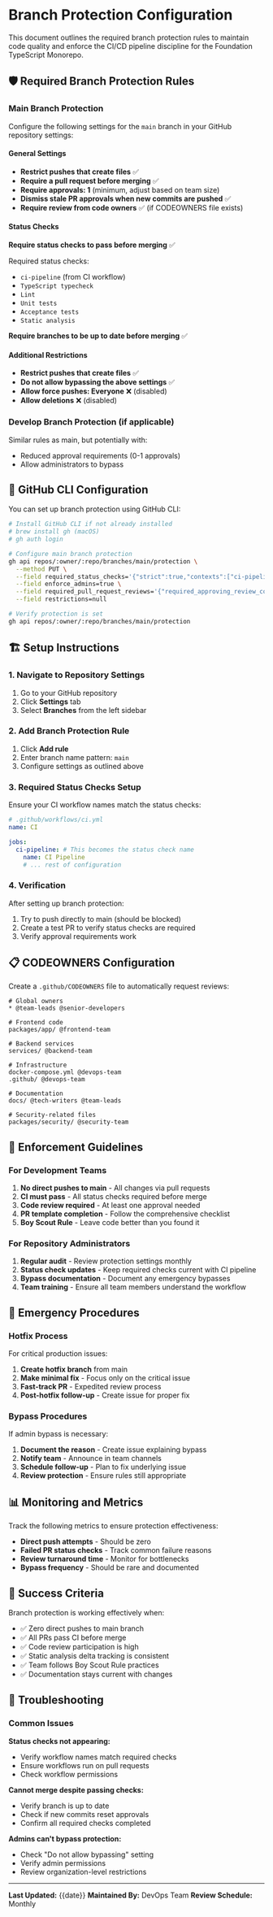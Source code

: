 # Branch Protection Configuration

This document outlines the required branch protection rules to maintain code quality and enforce the CI/CD pipeline discipline for the Foundation TypeScript Monorepo.

## 🛡️ Required Branch Protection Rules

### Main Branch Protection

Configure the following settings for the `main` branch in your GitHub repository settings:

#### General Settings

- **Restrict pushes that create files** ✅
- **Require a pull request before merging** ✅
- **Require approvals: 1** (minimum, adjust based on team size)
- **Dismiss stale PR approvals when new commits are pushed** ✅
- **Require review from code owners** ✅ (if CODEOWNERS file exists)

#### Status Checks

**Require status checks to pass before merging** ✅

Required status checks:

- `ci-pipeline` (from CI workflow)
- `TypeScript typecheck`
- `Lint`
- `Unit tests`
- `Acceptance tests`
- `Static analysis`

**Require branches to be up to date before merging** ✅

#### Additional Restrictions

- **Restrict pushes that create files** ✅
- **Do not allow bypassing the above settings** ✅
- **Allow force pushes: Everyone** ❌ (disabled)
- **Allow deletions** ❌ (disabled)

### Develop Branch Protection (if applicable)

Similar rules as main, but potentially with:

- Reduced approval requirements (0-1 approvals)
- Allow administrators to bypass

## 🔧 GitHub CLI Configuration

You can set up branch protection using GitHub CLI:

```bash
# Install GitHub CLI if not already installed
# brew install gh (macOS)
# gh auth login

# Configure main branch protection
gh api repos/:owner/:repo/branches/main/protection \
  --method PUT \
  --field required_status_checks='{"strict":true,"contexts":["ci-pipeline"]}' \
  --field enforce_admins=true \
  --field required_pull_request_reviews='{"required_approving_review_count":1,"dismiss_stale_reviews":true}' \
  --field restrictions=null

# Verify protection is set
gh api repos/:owner/:repo/branches/main/protection
```

## 🏗️ Setup Instructions

### 1. Navigate to Repository Settings

1. Go to your GitHub repository
2. Click **Settings** tab
3. Select **Branches** from the left sidebar

### 2. Add Branch Protection Rule

1. Click **Add rule**
2. Enter branch name pattern: `main`
3. Configure settings as outlined above

### 3. Required Status Checks Setup

Ensure your CI workflow names match the status checks:

```yaml
# .github/workflows/ci.yml
name: CI

jobs:
  ci-pipeline: # This becomes the status check name
    name: CI Pipeline
    # ... rest of configuration
```

### 4. Verification

After setting up branch protection:

1. Try to push directly to main (should be blocked)
2. Create a test PR to verify status checks are required
3. Verify approval requirements work

## 📋 CODEOWNERS Configuration

Create a `.github/CODEOWNERS` file to automatically request reviews:

```text
# Global owners
* @team-leads @senior-developers

# Frontend code
packages/app/ @frontend-team

# Backend services
services/ @backend-team

# Infrastructure
docker-compose.yml @devops-team
.github/ @devops-team

# Documentation
docs/ @tech-writers @team-leads

# Security-related files
packages/security/ @security-team
```

## 🚨 Enforcement Guidelines

### For Development Teams

1. **No direct pushes to main** - All changes via pull requests
2. **CI must pass** - All status checks required before merge
3. **Code review required** - At least one approval needed
4. **PR template completion** - Follow the comprehensive checklist
5. **Boy Scout Rule** - Leave code better than you found it

### For Repository Administrators

1. **Regular audit** - Review protection settings monthly
2. **Status check updates** - Keep required checks current with CI pipeline
3. **Bypass documentation** - Document any emergency bypasses
4. **Team training** - Ensure all team members understand the workflow

## 🔄 Emergency Procedures

### Hotfix Process

For critical production issues:

1. **Create hotfix branch** from main
2. **Make minimal fix** - Focus only on the critical issue
3. **Fast-track PR** - Expedited review process
4. **Post-hotfix follow-up** - Create issue for proper fix

### Bypass Procedures

If admin bypass is necessary:

1. **Document the reason** - Create issue explaining bypass
2. **Notify team** - Announce in team channels
3. **Schedule follow-up** - Plan to fix underlying issue
4. **Review protection** - Ensure rules still appropriate

## 📊 Monitoring and Metrics

Track the following metrics to ensure protection effectiveness:

- **Direct push attempts** - Should be zero
- **Failed PR status checks** - Track common failure reasons
- **Review turnaround time** - Monitor for bottlenecks
- **Bypass frequency** - Should be rare and documented

## 🎯 Success Criteria

Branch protection is working effectively when:

- ✅ Zero direct pushes to main branch
- ✅ All PRs pass CI before merge
- ✅ Code review participation is high
- ✅ Static analysis delta tracking is consistent
- ✅ Team follows Boy Scout Rule practices
- ✅ Documentation stays current with changes

## 🔧 Troubleshooting

### Common Issues

**Status checks not appearing:**

- Verify workflow names match required checks
- Ensure workflows run on pull requests
- Check workflow permissions

**Cannot merge despite passing checks:**

- Verify branch is up to date
- Check if new commits reset approvals
- Confirm all required checks completed

**Admins can't bypass protection:**

- Check "Do not allow bypassing" setting
- Verify admin permissions
- Review organization-level restrictions

---

**Last Updated:** {{date}}
**Maintained By:** DevOps Team
**Review Schedule:** Monthly
